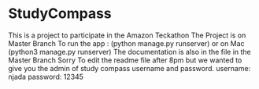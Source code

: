 # StudyCompass
This is a project to participate in the Amazon Teckathon
The Project is on Master Branch
To run the app : (python manage.py runserver) or on Mac (python3 manage.py runserver)
The documentation is also in the file in the Master Branch
Sorry To edit the readme file after 8pm but we wanted to give you the admin of study compass username and password. username: njada password: 12345
